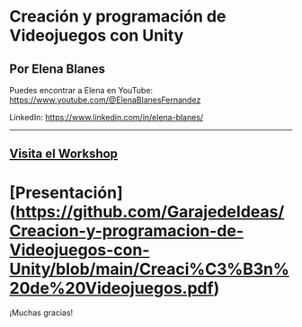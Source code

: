# Creación y programación de Videojuegos con Unity

## Por Elena Blanes

Puedes encontrar a Elena en YouTube:
https://www.youtube.com/@ElenaBlanesFernandez

LinkedIn:
https://www.linkedin.com/in/elena-blanes/


---

## [Visita el Workshop](https://youtu.be/s-Vsk7PW8e8)

# [Presentación] (https://github.com/GarajedeIdeas/Creacion-y-programacion-de-Videojuegos-con-Unity/blob/main/Creaci%C3%B3n%20de%20Videojuegos.pdf)

¡Muchas gracias!
